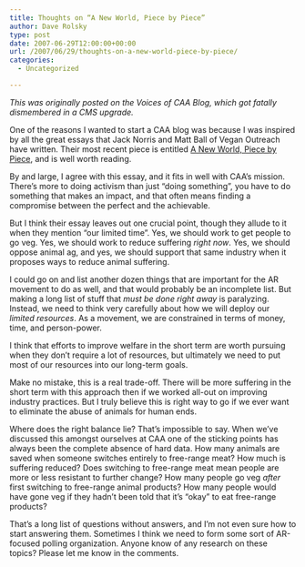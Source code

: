 ```yaml
---
title: Thoughts on “A New World, Piece by Piece”
author: Dave Rolsky
type: post
date: 2007-06-29T12:00:00+00:00
url: /2007/06/29/thoughts-on-a-new-world-piece-by-piece/
categories:
  - Uncategorized

---
```

_This was originally posted on the Voices of CAA Blog, which got fatally dismembered in a CMS upgrade._

One of the reasons I wanted to start a CAA blog was because I was inspired by all the great essays that Jack Norris and Matt Ball of Vegan Outreach have written. Their most recent piece is entitled [A New World, Piece by Piece][1], and is well worth reading.

By and large, I agree with this essay, and it fits in well with CAA&#8217;s mission. There&#8217;s more to doing activism than just &#8220;doing something&#8221;, you have to do something that makes an impact, and that often means finding a compromise between the perfect and the achievable.

But I think their essay leaves out one crucial point, though they allude to it when they mention &#8220;our limited time&#8221;. Yes, we should work to get people to go veg. Yes, we should work to reduce suffering _right now_. Yes, we should oppose animal ag, and yes, we should support that same industry when it proposes ways to reduce animal suffering.

I could go on and list another dozen things that are important for the AR movement to do as well, and that would probably be an incomplete list. But making a long list of stuff that _must be done right away_ is paralyzing. Instead, we need to think very carefully about how we will deploy our _limited resources_. As a movement, we are constrained in terms of money, time, and person-power.

I think that efforts to improve welfare in the short term are worth pursuing when they don&#8217;t require a lot of resources, but ultimately we need to put most of our resources into our long-term goals.

Make no mistake, this is a real trade-off. There will be more suffering in the short term with this approach then if we worked all-out on improving industry practices. But I truly believe this is right way to go if we ever want to eliminate the abuse of animals for human ends.

Where does the right balance lie? That&#8217;s impossible to say. When we&#8217;ve discussed this amongst ourselves at CAA one of the sticking points has always been the complete absence of hard data. How many animals are saved when someone switches entirely to free-range meat? How much is suffering reduced? Does switching to free-range meat mean people are more or less resistant to further change? How many people go veg _after_ first switching to free-range animal products? How many people would have gone veg if they hadn&#8217;t been told that it&#8217;s &#8220;okay&#8221; to eat free-range products?

That&#8217;s a long list of questions without answers, and I&#8217;m not even sure how to start answering them. Sometimes I think we need to form some sort of AR-focused polling organization. Anyone know of any research on these topics? Please let me know in the comments.

 [1]: http://www.veganoutreach.org/enewsletter/20070627.html